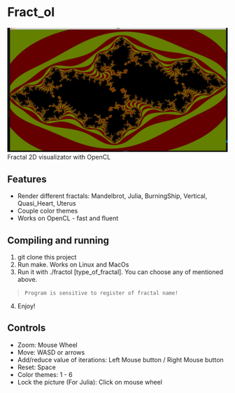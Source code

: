 # Fract_ol
![Fractol Julia](https://github.com/sscottie/fract_ol/blob/master/example.jpg)
Fractal 2D visualizator with OpenCL

## Features
* Render different fractals: Mandelbrot, Julia, BurningShip, Vertical, Quasi_Heart, Uterus
* Couple color themes
* Works on OpenCL - fast and fluent

## Compiling and running

1. git clone this project
2. Run make. Works on Linux and MacOs
3. Run it with ./fractol [type_of_fractal]. You can choose any of mentioned above.
>     Program is sensitive to register of fractal name!
4. Enjoy!

## Controls

* Zoom: Mouse Wheel
* Move: WASD or arrows
* Add/reduce value of iterations: Left Mouse button / Right Mouse button
* Reset: Space
* Color themes: 1 - 6
* Lock the picture (For Julia): Click on mouse wheel
